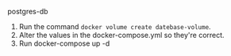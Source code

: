 postgres-db

1. Run the command `docker volume create datebase-volume`.
2. Alter the values in the docker-compose.yml so they're correct.
3. Run docker-compose up -d